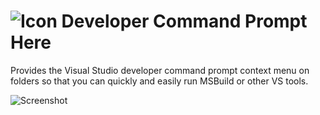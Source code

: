 # ![Icon](https://raw.github.com/clariuslabs/CommandPromptHere/master/icon/32.png) Developer Command Prompt Here

Provides the Visual Studio developer command prompt context menu on folders so that you can quickly and easily run MSBuild or other VS tools.

![Screenshot](https://raw.github.com/clariuslabs/CommandPromptHere/master/doc/Prompt.png)
